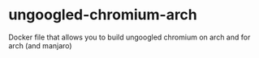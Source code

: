 # ungoogled-chromium-arch
Docker file that allows you to build ungoogled chromium on arch and for arch (and manjaro) 

